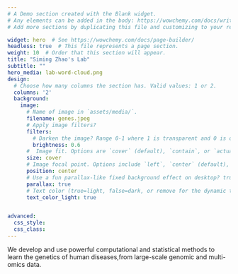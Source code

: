 ```yaml
---
# A Demo section created with the Blank widget.
# Any elements can be added in the body: https://wowchemy.com/docs/writing-markdown-latex/
# Add more sections by duplicating this file and customizing to your requirements.

widget: hero  # See https://wowchemy.com/docs/page-builder/
headless: true  # This file represents a page section.
weight: 10  # Order that this section will appear.
title: "Siming Zhao's Lab"
subtitle: ""
hero_media: lab-word-cloud.png
design:
  # Choose how many columns the section has. Valid values: 1 or 2.
  columns: '2'
  background:
    image:
      # Name of image in `assets/media/`.
      filename: genes.jpeg
      # Apply image filters?
      filters:
        # Darken the image? Range 0-1 where 1 is transparent and 0 is opaque.
        brightness: 0.6
      #  Image fit. Options are `cover` (default), `contain`, or `actual` size.
      size: cover
      # Image focal point. Options include `left`, `center` (default), or `right`.
      position: center
      # Use a fun parallax-like fixed background effect on desktop? true/false
      parallax: true
      # Text color (true=light, false=dark, or remove for the dynamic theme color).
      text_color_light: true


advanced:
  css_style:
  css_class:
---
```


We develop and use powerful computational and statistical methods to learn the genetics of human diseases,from large-scale genomic and multi-omics data. 
